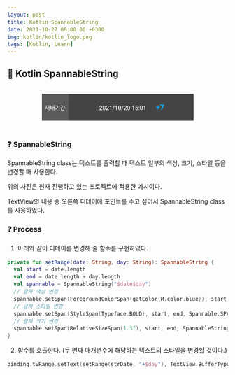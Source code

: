 ```yaml
---
layout: post
title: Kotlin SpannableString
date: 2021-10-27 00:00:00 +0300
img: kotlin/kotlin_logo.png
tags: [Kotlin, Learn]
---
```


## 💙️ Kotlin SpannableString

<br>
<center><img src="/assets/img/kotlin/kotlin_spannableString.png" alt="Drawing"/></center>
<br>

### ❓ SpannableString

SpannableString class는 텍스트를 출력할 때 텍스트 일부의 색상, 크기, 스타일 등을 변경할 때 사용한다.

위의 사진은 현재 진행하고 있는 프로젝트에 적용한 예시이다.

TextView의 내용 중 오른쪽 디데이에 포인트를 주고 싶어서 SpannableString class를 사용하였다.


### ❓ Process

1. 아래와 같이 디데이를 변경해 줄 함수를 구현하였다.

``` kotlin
private fun setRange(date: String, day: String): SpannableString {
  val start = date.length
  val end = date.length + day.length
  val spannable = SpannableString("$date$day")
  // 글자 색상 변경
  spannable.setSpan(ForegroundColorSpan(getColor(R.color.blue)), start, end, Spannable.SPAN_EXCLUSIVE_EXCLUSIVE)
  // 글자 스타일 변경
  spannable.setSpan(StyleSpan(Typeface.BOLD), start, end, Spannable.SPAN_EXCLUSIVE_EXCLUSIVE);
  // 글자 크기 변경
  spannable.setSpan(RelativeSizeSpan(1.3f), start, end, SpannableString.SPAN_EXCLUSIVE_EXCLUSIVE);
}
```


2. 함수를 호출한다. (두 번째 매개변수에 해당하는 텍스트의 스타일을 변경할 것이다.)

``` kotlin
binding.tvRange.setText(setRange(strDate, "+$day"), TextView.BufferType.SPANNABLE)
```
